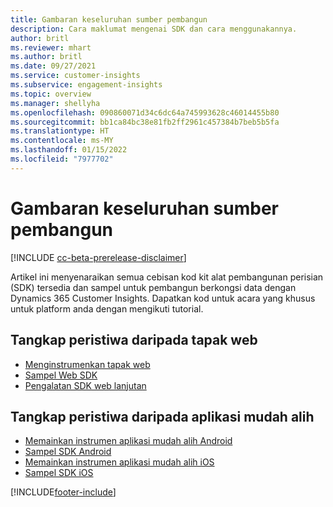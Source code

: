 ```yaml
---
title: Gambaran keseluruhan sumber pembangun
description: Cara maklumat mengenai SDK dan cara menggunakannya.
author: britl
ms.reviewer: mhart
ms.author: britl
ms.date: 09/27/2021
ms.service: customer-insights
ms.subservice: engagement-insights
ms.topic: overview
ms.manager: shellyha
ms.openlocfilehash: 090860071d34c6dc64a745993628c46014455b80
ms.sourcegitcommit: bb1ca84bc38e81fb2ff2961c457384b7beb5b5fa
ms.translationtype: HT
ms.contentlocale: ms-MY
ms.lasthandoff: 01/15/2022
ms.locfileid: "7977702"
---
```

# <a name="developer-resources-overview"></a>Gambaran keseluruhan sumber pembangun

[!INCLUDE [cc-beta-prerelease-disclaimer](includes/cc-beta-prerelease-disclaimer.md)]

Artikel ini menyenaraikan semua cebisan kod kit alat pembangunan perisian (SDK) tersedia dan sampel untuk pembangun berkongsi data dengan Dynamics 365 Customer Insights. Dapatkan kod untuk acara yang khusus untuk platform anda dengan mengikuti tutorial.

## <a name="capture-events-from-websites"></a>Tangkap peristiwa daripada tapak web

- [Menginstrumenkan tapak web](instrument-website.md)
- [Sampel Web SDK](websdk-sample.md)
- [Pengalatan SDK web lanjutan](advanced-SDK-implementation.md)

## <a name="capture-events-from-mobile-apps"></a>Tangkap peristiwa daripada aplikasi mudah alih

- [Memainkan instrumen aplikasi mudah alih Android](get-started-android.md)
- [Sampel SDK Android](androidsdk-sample.md)
- [Memainkan instrumen aplikasi mudah alih iOS](get-started-ios.md)
- [Sampel SDK iOS](iossdk-sample.md)

[!INCLUDE[footer-include](../includes/footer-banner.md)]
